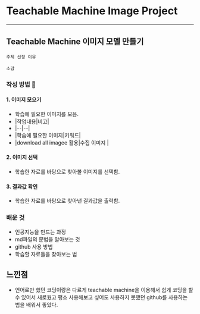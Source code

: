 # Teachable Machine Image Project
---

## Teachable Machine 이미지 모델 만들기

~~~
주제 선정 이유
~~~
~~~
소감
~~~

### 작성 방법 🥵

#### 1. 이미지 모으기
+ 학습에 필요한 이미지를 모음.
+ |작업내용|비고|
+ |--|--|
+ |학습에 필요한 이미지|키워드|
+ |download all imagee 활용|수집 이미지 |

#### 2. 이미지 선택
+ 학습한 자료를 바탕으로 찾아볼 이미지를 선택함.

#### 3. 결과값 확인
+ 학습한 자료를 바탕으로 찾아낸 결과값을 출력함.

### 배운 것
+ 인공지능을 만드는 과정
+ md파일의 문법을 알아보는 것
+ github 사용 방법
+ 학습할 자료들을 찾아보는 법

## 느낀점
+ 언어로만 했던 코딩이랑은 다르게 teachable machine을 이용해서 쉽게 코딩을 할 수 있어서 새로웠고 평소 사용해보고 싶어도 사용하지 못했던 github를 사용하는 법을 배워서 좋았다.
